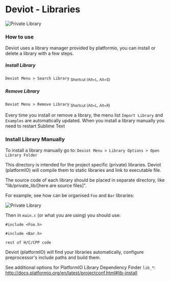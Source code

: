 
# Deviot - Libraries
![Private Library](https://github.com/gepd/Deviot/blob/master/Docs/images/deviot_libraries.gif?raw=true)

### How to use

Deviot uses a library manager provided by platformio, you can install or delete a library with a few steps.

##### Install Library
`Deviot Menu > Search Library` <sub>Shortcut (Alt+L, Alt+S)</sub>

##### Remove Library
`Deviot Menu > Remove Library` <sub>Shortcut (Alt+L, Alt+R)</sub>

Every time you install or remove a library, the menu list `Import Library` and `Examples` are automatically updated. When you install a library manually you need to restart Sublime Text

### Install Library Manually

To install a library manually go to: `Deviot Menu > Library Options > Open Library Folder`

This directory is intended for the project specific (private) libraries.
Deviot (platformIO) will compile them to static libraries and link to executable file.

The source code of each library should be placed in separate directory, like
"lib/private_lib/[here are source files]".

For example, see how can be organised `Foo` and `Bar` libraries:

![Private Library](https://github.com/gepd/Deviot/blob/master/Docs/images/private_library.png?raw=true)


Then in `main.c` (or what you are using) you should use:

`#include <Foo.h>`

`#include <Bar.h>`

`rest of H/C/CPP code`

Deviot (platformIO) will find your libraries automatically, configure preprocessor's
include paths and build them.

See additional options for PlatformIO Library Dependency Finder `lib_*`:
http://docs.platformio.org/en/latest/projectconf.html#lib-install
